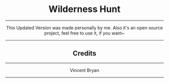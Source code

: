 <div align="center">

<h1>Wilderness Hunt</h1>

---

This Updated Version was made personally by me. Also it's an open source project, feel free to use it, if you want~

---

<h2>Credits</h2>

---

Vincent Bryan

---

</div>

